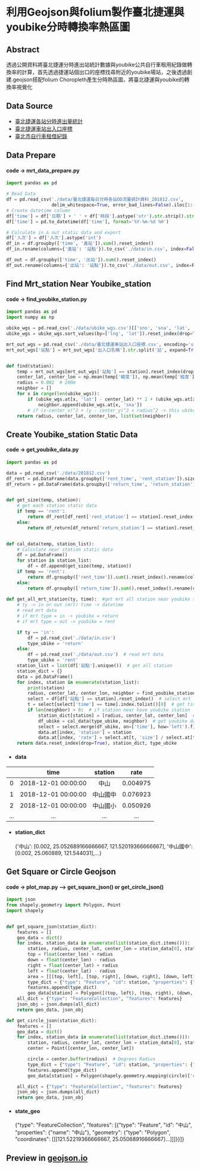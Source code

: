 # 利用Geojson與folium製作臺北捷運與youbike分時轉換率熱區圖

##  Abstract
透過公開資料將臺北捷運分時進出站統計數據與youbike公共自行車租用紀錄做轉換率的計算，首先透過捷運站個出口的座標找尋附近的youbike場站，之後透過創建.geojson搭配folium Choropleth產生分時熱區圖，將臺北捷運與youbike的轉換率視覺化

## Data Source
- [臺北捷運各站分時進出量統計](http://163.29.157.32:8080/fi/dataset/98d67c29-464a-4003-9f78-b1cbb89bff59)
- [臺北捷運車站出入口座標](https://data.taipei/#/dataset/detail?id=cfa4778c-62c1-497b-b704-756231de348b)
- [臺北市自行車租借紀錄](https://data.taipei/#/dataset/detail?id=9d9de741-c814-450d-b6bb-af8c438f08e5)

## Data Prepare
#### code -> mrt_data_prepare.py

```python
import pandas as pd

# Read Data
df = pd.read_csv('./data/臺北捷運每日分時各站OD流量統計資料_201812.csv',
                 delim_whitespace=True, error_bad_lines=False).iloc[1:-1]
# Create datetime column
df['time'] = df['日期'] + ' ' + df['時段'].astype('str').str.strip().str.zfill(2)
df['time'] = pd.to_datetime(df['time'], format='%Y-%m-%d %H')

# Calculate in & out static data and export
df['人次'] = df['人次'].astype('int')
df_in = df.groupby(['time', '進站']).sum().reset_index()
df_in.rename(columns={'進站': '站點'}).to_csv('./data/in.csv', index=False, encoding='utf-8-sig')

df_out = df.groupby(['time', '出站']).sum().reset_index()
df_out.rename(columns={'出站': '站點'}).to_csv('./data/out.csv', index=False, encoding='utf-8-sig')
```

## Find Mrt_station Near Youbike_station
#### code -> find_youbike_station.py

```python
import pandas as pd
import numpy as np

ubike_wgs = pd.read_csv('./data/ubike_wgs.csv')[['sno', 'sna', 'lat', 'lng']]
ubike_wgs = ubike_wgs.sort_values(by=['lng', 'lat']).reset_index(drop=True)

mrt_out_wgs = pd.read_csv('./data/臺北捷運車站出入口座標.csv', encoding='utf-8')
mrt_out_wgs['站點'] = mrt_out_wgs['出入口名稱'].str.split('站', expand=True)[0]


def find(station):
    temp = mrt_out_wgs[mrt_out_wgs['站點'] == station].reset_index(drop=True)  # select station
    center_lat, center_lon = np.mean(temp['緯度']), np.mean(temp['經度'])  # Calculate exits center point
    radius = 0.002  # 200m
    neighbor = []
    for x in range(len(ubike_wgs)):
        if (ubike_wgs.at[x, 'lat'] - center_lat) ** 2 + (ubike_wgs.at[x, 'lng'] - center_lon) ** 2 < radius ** 2:
            neighbor.append(ubike_wgs.at[x, 'sna'])  
        # if (x-center_x)^2 + (y - center_y)^2 < radius^2 -> this ubike station in this mrt_station
    return radius, center_lat, center_lon, list(set(neighbor))
 ```
 
## Create Youbike_station Static Data
#### code -> get_youbike_data.py

```python
import pandas as pd

data = pd.read_csv('./data/201812.csv')
df_rent = pd.DataFrame(data.groupby(['rent_time', 'rent_station']).size(), columns=['rent_size']).reset_index()
df_return = pd.DataFrame(data.groupby(['return_time', 'return_station']).size(), columns=['return_size']).reset_index()


def get_size(temp, station):
    # get each station static data
    if temp == 'rent':
        return df_rent[df_rent['rent_station'] == station].reset_index(drop=True)
    else:
        return df_return[df_return['return_station'] == station].reset_index(drop=True)


def cal_data(temp, station_list):
    # Calculate near station static data
    df = pd.DataFrame()
    for station in station_list:
        df = df.append(get_size(temp, station))
    if temp == 'rent':
        return df.groupby(['rent_time']).sum().reset_index().rename(columns={'rent_time': 'time', 'rent_size': 'size'})
    else:
        return df.groupby(['return_time']).sum().reset_index().rename(columns={'return_time': 'time', 'return_size': 'size'})
 
def get_all_mrt_station(ty, time):  #get mrt all station near youbike static Data
    # ty -> in or out (mrt) time -> datetime
    # read mrt data
    # if mrt type = in -> youbike = return
    # if mrt type = out -> youbike = rent

    if ty == 'in':
        df = pd.read_csv('./data/in.csv')
        type_ubike = 'return'
    else:
        df = pd.read_csv('./data/out.csv')  # read mrt data
        type_ubike = 'rent'
    station_list = list(df['站點'].unique())  # get all station
    station_dict = {}
    data = pd.DataFrame()
    for index, station in enumerate(station_list):
        print(station)
        radius, center_lat, center_lon, neighbor = find_youbike_station.find(station)  # get station near range info
        select = df[df['站點'] == station].reset_index()  # select mrt data
        t = select[select['time'] == time].index.tolist()[0]  # get time index
        if len(neighbor) > 0:  # if station near have youbike station
            station_dict[station] = [radius, center_lat, center_lon]  # save station range
            df_ubike = cal_data(type_ubike, neighbor)  # get youbike data
            select = select.merge(df_ubike, on=['time'], how='left').fillna(0)  # merge youbike data & mrt data
            data.at[index, 'station'] = station
            data.at[index, 'rate'] = select.at[t, 'size'] / select.at[t, '人次']  # change rate
    return data.reset_index(drop=True), station_dict, type_ubike
 ```
* #### data

|  | time | station | rate |
| :---: | :---: | :---: | :---: |
| 0 | 2018-12-01 00:00:00 | 中山 | 0.004975 |
| 1 | 2018-12-01 00:00:00 | 中山國中 | 0.076923 |
| 2 | 2018-12-01 00:00:00 | 中山國小 | 0.050926 |
| ... | ... | ... | ... |

* #### station_dict

    {'中山': [0.002, 25.052689166666667, 121.52019366666667], '中山國中': [0.002, 25.060889, 121.544031],...}    


## Get Square or Circle Geojson
#### code -> plot_map.py --> get_square_json() or get_circle_json()

```python
import json
from shapely.geometry import Polygon, Point
import shapely


def get_square_json(station_dict):
    features = []
    geo_data = dict()
    for index, station_data in enumerate(list(station_dict.items())):
        station, radius, center_lat, center_lon = station_data[0], station_data[1][0], station_data[1][1], station_data[1][2]
        top = float(center_lon) + radius
        down = float(center_lon) - radius
        right = float(center_lat) + radius
        left = float(center_lat) - radius
        area = [[[top, left], [top, right], [down, right], [down, left], [top, left]]]
        type_dict = {"type": "Feature", "id": station, "properties": {"name": station}, "geometry": {"type": "Polygon", "coordinates": area}}
        features.append(type_dict)
        geo_data[station] = Polygon([(top, left), (top, right), (down, right), (down, left), (top, left)])
    all_dict = {"type": "FeatureCollection", "features": features}
    json_obj = json.dumps(all_dict)
    return geo_data, json_obj

def get_circle_json(station_dict):
    features = []
    geo_data = dict()
    for index, station_data in enumerate(list(station_dict.items())):
        station, radius, center_lat, center_lon = station_data[0], station_data[1][0], station_data[1][1], station_data[1][2]
        center = Point([center_lon, center_lat])

        circle = center.buffer(radius)  # Degrees Radius
        type_dict = {"type": "Feature", "id": station, "properties": {"name": station}, "geometry": shapely.geometry.mapping(circle)}
        features.append(type_dict)
        geo_data[station] = Polygon(shapely.geometry.mapping(circle)['coordinates'][0])

    all_dict = {"type": "FeatureCollection", "features": features}
    json_obj = json.dumps(all_dict)
    return geo_data, json_obj
 ```
 
 * #### state_geo

    {"type": "FeatureCollection", "features": [{"type": "Feature", "id": "中山", "properties": {"name": "中山"}, "geometry": {"type": "Polygon", "coordinates": [[[121.52219366666667, 25.05068916666667]...]]]}}]}    

 ## Preview in [geojson.io](https://geojson.io/#map=12/25.0651/121.5423)

